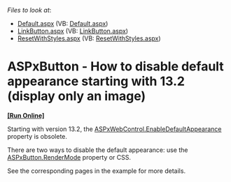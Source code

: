 <!-- default file list -->
*Files to look at*:

* [Default.aspx](./CS/WebSite/Default.aspx) (VB: [Default.aspx](./VB/WebSite/Default.aspx))
* [LinkButton.aspx](./CS/WebSite/LinkButton.aspx) (VB: [LinkButton.aspx](./VB/WebSite/LinkButton.aspx))
* [ResetWithStyles.aspx](./CS/WebSite/ResetWithStyles.aspx) (VB: [ResetWithStyles.aspx](./VB/WebSite/ResetWithStyles.aspx))
<!-- default file list end -->
# ASPxButton - How to disable default appearance starting with 13.2 (display only an image)
<!-- run online -->
**[[Run Online]](https://codecentral.devexpress.com/132)**
<!-- run online end -->


<p>Starting with version 13.2, the <a href="http://documentation.devexpress.com/#AspNet/DevExpressWebASPxClassesASPxWebControl_EnableDefaultAppearancetopic">ASPxWebControl.EnableDefaultAppearance</a> property is obsolete.</p><p>There are two ways to disable the default appearance: use  the <a href="https://documentation.devexpress.com/#AspNet/DevExpressWebASPxEditorsASPxButton_RenderModetopic">ASPxButton.RenderMode</a> property or CSS.</p><p>See the corresponding pages in the example for more details.</p>

<br/>


